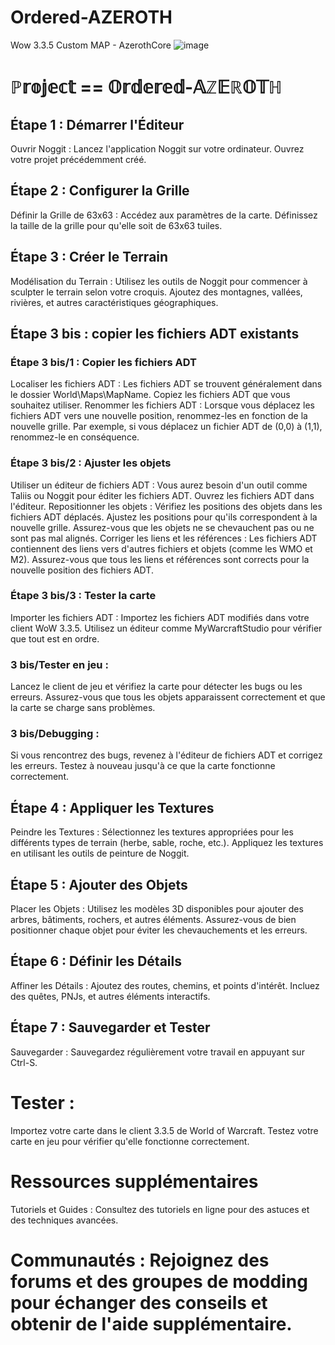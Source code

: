 # Ordered-AZEROTH
Wow 3.3.5 Custom MAP - AzerothCore
![image](https://github.com/user-attachments/assets/d522dfcb-c710-40b4-8a96-4b1fbf68747f)

# ℙ𝕣𝕠𝕛𝕖𝕔𝕥 == 𝕆𝕣𝕕𝕖𝕣𝕖𝕕-𝔸ℤ𝔼ℝ𝕆𝕋ℍ
## Étape 1 : Démarrer l'Éditeur
  Ouvrir Noggit : Lancez l'application Noggit sur votre ordinateur.
  Ouvrez votre projet précédemment créé.
## Étape 2 : Configurer la Grille
  Définir la Grille de 63x63 :
  Accédez aux paramètres de la carte.
  Définissez la taille de la grille pour qu'elle soit de 63x63 tuiles.
## Étape 3 : Créer le Terrain
  Modélisation du Terrain : Utilisez les outils de Noggit pour commencer à sculpter le terrain selon votre croquis.
  Ajoutez des montagnes, vallées, rivières, et autres caractéristiques géographiques.
## Étape 3 bis : copier les fichiers ADT existants
### Étape 3 bis/1 : Copier les fichiers ADT
  Localiser les fichiers ADT : Les fichiers ADT se trouvent généralement dans le dossier World\Maps\MapName.
    Copiez les fichiers ADT que vous souhaitez utiliser.
    Renommer les fichiers ADT : Lorsque vous déplacez les fichiers ADT vers une nouvelle position, renommez-les en fonction de la nouvelle grille.
    Par exemple, si vous déplacez un fichier ADT de (0,0) à (1,1), renommez-le en conséquence.
  
### Étape 3 bis/2 : Ajuster les objets
  Utiliser un éditeur de fichiers ADT : Vous aurez besoin d'un outil comme Taliis ou Noggit pour éditer les fichiers ADT.
    Ouvrez les fichiers ADT dans l'éditeur.
    Repositionner les objets : Vérifiez les positions des objets dans les fichiers ADT déplacés.
    Ajustez les positions pour qu'ils correspondent à la nouvelle grille.
    Assurez-vous que les objets ne se chevauchent pas ou ne sont pas mal alignés.
    Corriger les liens et les références : Les fichiers ADT contiennent des liens vers d'autres fichiers et objets (comme les WMO et M2).
    Assurez-vous que tous les liens et références sont corrects pour la nouvelle position des fichiers ADT.
### Étape 3 bis/3 : Tester la carte
  Importer les fichiers ADT : Importez les fichiers ADT modifiés dans votre client WoW 3.3.5.
    Utilisez un éditeur comme MyWarcraftStudio pour vérifier que tout est en ordre.
### 3 bis/Tester en jeu :
   Lancez le client de jeu et vérifiez la carte pour détecter les bugs ou les erreurs.
    Assurez-vous que tous les objets apparaissent correctement et que la carte se charge sans problèmes.
### 3 bis/Debugging :
  Si vous rencontrez des bugs, revenez à l'éditeur de fichiers ADT et corrigez les erreurs.
    Testez à nouveau jusqu'à ce que la carte fonctionne correctement.
## Étape 4 : Appliquer les Textures
  Peindre les Textures : Sélectionnez les textures appropriées pour les différents types de terrain (herbe, sable, roche, etc.).
  Appliquez les textures en utilisant les outils de peinture de Noggit.
## Étape 5 : Ajouter des Objets
  Placer les Objets : Utilisez les modèles 3D disponibles pour ajouter des arbres, bâtiments, rochers, et autres éléments.
  Assurez-vous de bien positionner chaque objet pour éviter les chevauchements et les erreurs.
## Étape 6 : Définir les Détails
  Affiner les Détails : Ajoutez des routes, chemins, et points d'intérêt.
  Incluez des quêtes, PNJs, et autres éléments interactifs.
## Étape 7 : Sauvegarder et Tester
  Sauvegarder : Sauvegardez régulièrement votre travail en appuyant sur Ctrl-S.
# Tester :
Importez votre carte dans le client 3.3.5 de World of Warcraft.
Testez votre carte en jeu pour vérifier qu'elle fonctionne correctement.
# Ressources supplémentaires
Tutoriels et Guides : Consultez des tutoriels en ligne pour des astuces et des techniques avancées.
# Communautés : Rejoignez des forums et des groupes de modding pour échanger des conseils et obtenir de l'aide supplémentaire.

